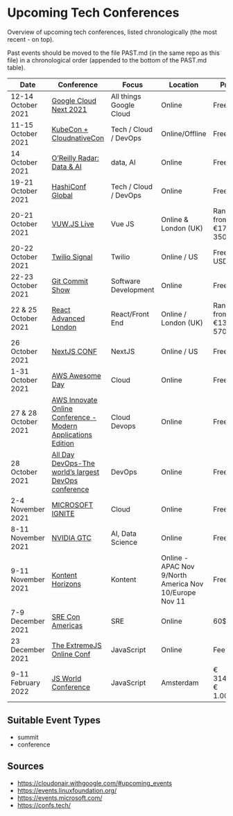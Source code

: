 # Upcoming Tech Conferences

Overview of upcoming tech conferences, listed chronologically (the most recent - on top).

Past events should be moved to the file PAST.md (in the same repo as this file) in a chronological order (appended to the bottom of the PAST.md table).

| Date | Conference | Focus | Location | Price | CFP |
| --- | --- | --- | --- | --- | --- |
| 12-14 October 2021 | [Google Cloud Next 2021](https://cloud.withgoogle.com/next) | All things Google Cloud | Online | Free | n/a |
| 11-15 October 2021 | [KubeCon + CloudnativeCon](https://events.linuxfoundation.org/kubecon-cloudnativecon-north-america/) | Tech / Cloud / DevOps | Online/Offline | Free/Paid | n/a |
| 14 October 2021 | [O’Reilly Radar: Data & AI](https://www.oreilly.com/online-learning/radar-event-data-ai-2021.html) | data, AI | Online | Free | n/a |
| 19-21 October 2021 | [HashiConf Global](https://hashiconf.com/global/) | Tech / Cloud / DevOps | Online | Free | n/a |
| 20-21 October 2021 | [VUW.JS Live](https://vuejslive.com/) | Vue JS | Online & London (UK) | Range from €17-350 | n/a |
| 20-22 October 2021 | [Twilio Signal](https://signal.twilio.com/) | Twilio | Online / US | Free / USD 200 | n/a |
| 22-23 October 2021 | [Git Commit Show](https://gitcommit.show/) | Software Development | Online | Free| n/a |
| 22 & 25 October 2021 | [React Advanced London](https://reactadvanced.com/) | React/Front End | Online / London (UK) | Range from €13-570 | n/a |
| 26 October 2021 | [NextJS CONF](https://nextjs.org/conf) | NextJS | Online / US | Free | n/a |
| 1-31 October 2021 | [AWS Awesome Day](https://aws.amazon.com/events/awsome-day/awsome-day-online/) | Cloud | Online | Free | n/a |
| 27 & 28 October 2021 | [AWS Innovate Online Conference - Modern Applications Edition](https://aws.amazon.com/events/aws-innovate/modern-apps/) | Cloud Devops | Online | Free| n/a |
| 28 October 2021 | [All Day DevOps-The world’s largest DevOps conference](https://www.alldaydevops.com/) | DevOps| Online | Free| n/a | 
| 2-4 November 2021|[MICROSOFT IGNITE](https://myignite.microsoft.com/home) | Cloud | Online | Free | n/a | 
| 8-11 November 2021 | [NVIDIA GTC](https://www.nvidia.com/gtc/) | AI, Data Science | Online | Free | n/a |
| 9-11 November 2021 | [Kontent Horizons](https://horizons.kontent.ai/) | Kontent | Online - APAC Nov 9/North America Nov 10/Europe Nov 11 | Free | n/a |
| 7-9 December 2021 | [SRE Con Americas](https://xtremejs.dev/2021/) | SRE | Online | 60$ | n/a | 
| 23 December 2021 | [The ExtremeJS Online Conf](https://www.usenix.org/conference/srecon20americas/) | JavaScript | Online | Fee | n/a | 
| 9-11 February 2022 | [JS World Conference](https://jsworldconference.com/) | JavaScript | Amsterdam | € 314,54-€ 1.006,66 | [November 1, 2021](https://jsworldconference.com/speakers) | 

## Suitable Event Types

- summit
- conference

## Sources

- https://cloudonair.withgoogle.com/#upcoming_events
- https://events.linuxfoundation.org/
- https://events.microsoft.com/
- https://confs.tech/

